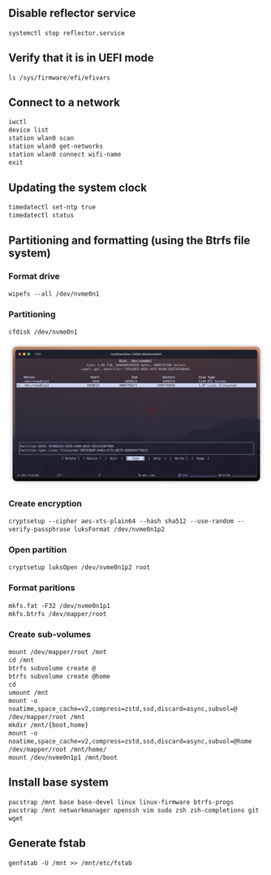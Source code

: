 ## Disable reflector service
```
systemctl stop reflector.service
```

## Verify that it is in UEFI mode
```
ls /sys/firmware/efi/efivars
```

## Connect to a network
```
iwctl
device list 
station wlan0 scan
station wlan0 get-networks
station wlan0 connect wifi-name
exit
```

## Updating the system clock
```
timedatectl set-ntp true
timedatectl status 
```

## Partitioning and formatting (using the Btrfs file system)

### Format drive
```
wipefs --all /dev/nvme0n1
```
### Partitioning
```
cfdisk /dev/nvme0n1
```
<p align="center">
  <img src="../assets/Partitioning-drives.png" width="700"/>
</p>

### Create encryption
```
cryptsetup --cipher aes-xts-plain64 --hash sha512 --use-random --verify-passphrase luksFormat /dev/nvme0n1p2
```
### Open partition
```
cryptsetup luksOpen /dev/nvme0n1p2 root
```
### Format paritions
```
mkfs.fat -F32 /dev/nvme0n1p1
mkfs.btrfs /dev/mapper/root
```
### Create sub-volumes
```
mount /dev/mapper/root /mnt
cd /mnt
btrfs subvolume create @
btrfs subvolume create @home
cd
umount /mnt
mount -o noatime,space_cache=v2,compress=zstd,ssd,discard=async,subvol=@ /dev/mapper/root /mnt
mkdir /mnt/{boot,home}
mount -o noatime,space_cache=v2,compress=zstd,ssd,discard=async,subvol=@home /dev/mapper/root /mnt/home/
mount /dev/nvme0n1p1 /mnt/boot
```
## Install base system
```
pacstrap /mnt base base-devel linux linux-firmware btrfs-progs
pacstrap /mnt networkmanager openssh vim sudo zsh zsh-completions git wget
```
## Generate fstab
```
genfstab -U /mnt >> /mnt/etc/fstab
```
